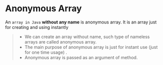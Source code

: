 # Anonymous Array

An `array in Java` **without any name** is anonymous array. It is an array just for creating and using instantly

> - We can create an array without name, such type of nameless arrays are called anonymous array.
> - The main purpose of anonymous array is just for instant use (just for one time usage) .
> - Anonymous array is passed as an argument of method.